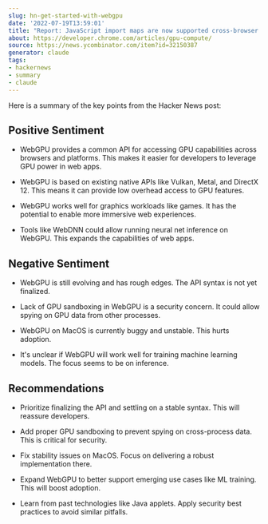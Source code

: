 ```yaml
---
slug: hn-get-started-with-webgpu
date: '2022-07-19T13:59:01'
title: "Report: JavaScript import maps are now supported cross-browser on Hackernews"
about: https://developer.chrome.com/articles/gpu-compute/
source: https://news.ycombinator.com/item?id=32150387
generator: claude
tags:
- hackernews
- summary
- claude
---
```


Here is a summary of the key points from the Hacker News post:

## Positive Sentiment

- WebGPU provides a common API for accessing GPU capabilities across browsers and platforms. This makes it easier for developers to leverage GPU power in web apps.

- WebGPU is based on existing native APIs like Vulkan, Metal, and DirectX 12. This means it can provide low overhead access to GPU features.

- WebGPU works well for graphics workloads like games. It has the potential to enable more immersive web experiences.

- Tools like WebDNN could allow running neural net inference on WebGPU. This expands the capabilities of web apps.

## Negative Sentiment 

- WebGPU is still evolving and has rough edges. The API syntax is not yet finalized.

- Lack of GPU sandboxing in WebGPU is a security concern. It could allow spying on GPU data from other processes.

- WebGPU on MacOS is currently buggy and unstable. This hurts adoption.

- It's unclear if WebGPU will work well for training machine learning models. The focus seems to be on inference.

## Recommendations

- Prioritize finalizing the API and settling on a stable syntax. This will reassure developers.

- Add proper GPU sandboxing to prevent spying on cross-process data. This is critical for security. 

- Fix stability issues on MacOS. Focus on delivering a robust implementation there.

- Expand WebGPU to better support emerging use cases like ML training. This will boost adoption.

- Learn from past technologies like Java applets. Apply security best practices to avoid similar pitfalls.
